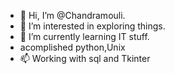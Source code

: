 - 👋 Hi, I’m @Chandramouli.
- 👀 I’m interested in exploring things.
- 🌱 I’m currently learning IT stuff.
- acomplished python,Unix 
- 📫 Working with sql and Tkinter

<!---
Chandramouli345/Chandramouli345 is a ✨ special ✨ repository because its `README.md` (this file) appears on your GitHub profile.
You can click the Preview link to take a look at your changes.
--->
